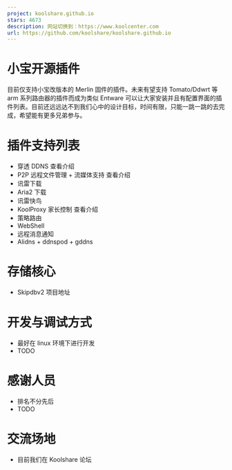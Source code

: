 ```yaml
---
project: koolshare.github.io
stars: 4673
description: 网站切换到：https://www.koolcenter.com
url: https://github.com/koolshare/koolshare.github.io
---
```


小宝开源插件
======

目前仅支持小宝改版本的 Merlin 固件的插件。未来有望支持 Tomato/Ddwrt 等 arm 系列路由器的插件而成为类似 Entware 可以让大家安装并且有配置界面的插件列表。目前还远远达不到我们心中的设计目标，时间有限，只能一跳一跳的去完成，希望能有更多兄弟参与。

插件支持列表
======

-   穿透 DDNS 查看介绍
-   P2P 远程文件管理 + 流媒体支持 查看介绍
-   讯雷下载
-   Aria2 下载
-   讯雷快鸟
-   KoolProxy 家长控制 查看介绍
-   策略路由
-   WebShell
-   远程消息通知
-   Alidns + ddnspod + gddns

存储核心
====

-   Skipdbv2 项目地址

开发与调试方式
=======

-   最好在 linux 环境下进行开发
-   TODO

感谢人员
====

-   排名不分先后
-   TODO

交流场地
====

-   目前我们在 Koolshare 论坛

